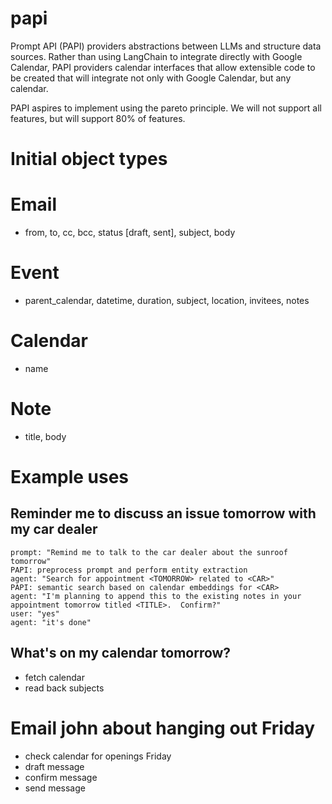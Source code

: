 # papi

Prompt API (PAPI) providers abstractions between LLMs and structure data sources.  Rather than using LangChain to integrate directly with Google Calendar, PAPI providers calendar interfaces that allow extensible code to be created that will integrate not only with Google Calendar, but any calendar.

PAPI aspires to implement using the pareto principle.  We will not support all features, but will support 80% of features.

# Initial object types

# Email
* from, to, cc, bcc, status [draft, sent], subject, body

# Event
* parent_calendar, datetime, duration, subject, location, invitees, notes

# Calendar
* name

# Note
* title, body

# Example uses

## Reminder me to discuss an issue tomorrow with my car dealer
```
prompt: "Remind me to talk to the car dealer about the sunroof tomorrow"
PAPI: preprocess prompt and perform entity extraction
agent: "Search for appointment <TOMORROW> related to <CAR>"
PAPI: semantic search based on calendar embeddings for <CAR>
agent: "I'm planning to append this to the existing notes in your appointment tomorrow titled <TITLE>.  Confirm?"
user: "yes"
agent: "it's done"
```

## What's on my calendar tomorrow?
* fetch calendar
* read back subjects

# Email john about hanging out Friday
* check calendar for openings Friday
* draft message
* confirm message
* send message


